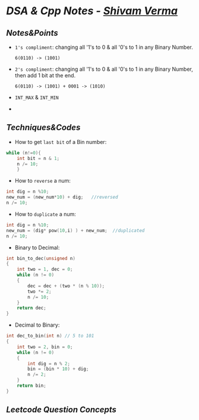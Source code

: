 # *DSA & Cpp Notes - [Shivam Verma](https://github.com/shivamm-verma/Learn-cpp)*

## *Notes&Points*
- `1's compliment`: changing all '1's to 0 & all '0's to 1 in any Binary Number.
    ```
    6(0110) -> (1001)
    ```

- `2's compliment`: changing all '1's to 0 & all '0's to 1 in any Binary Number, then add 1 bit at the end.
    ```
    6(0110) -> (1001) + 0001 -> (1010)
    ```

- `INT_MAX` & `INT_MIN`

- 


## *Techniques&Codes*
- How to get `last bit` of a Bin number:
```cpp
while (n!=0){
    int bit = n & 1;
    n /= 10; 
    }
```

- How to `reverse` a num:
```cpp
int dig = n %10;
new_num = (new_num*10) + dig;   //reversed
n /= 10;
```

- How to `duplicate` a num:
```cpp
int dig = n %10;
new_num = (dig* pow(10,i) ) + new_num;  //duplicated
n /= 10;
```

- Binary to Decimal:
```cpp
int bin_to_dec(unsigned n)
{
    int two = 1, dec = 0;
    while (n != 0)
    {
        dec = dec + (two * (n % 10));
        two *= 2;
        n /= 10;
    }
    return dec;
}
```

- Decimal to Binary:
```cpp
int dec_to_bin(int n) // 5 to 101
{
    int two = 2, bin = 0;
    while (n != 0)
    {
        int dig = n % 2;
        bin = (bin * 10) + dig;
        n /= 2;
    }
    return bin;
}
```

## *Leetcode Question Concepts*